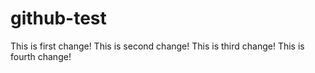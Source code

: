 # github-test
This is first change!
This is second change!
This is third change!
This is fourth change!

